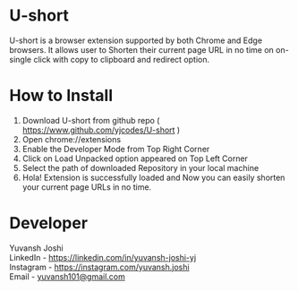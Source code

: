 # U-short
U-short is a browser extension supported by both Chrome and Edge browsers. It allows user to Shorten their current page URL in no time on on-single click with copy to clipboard and redirect option.

# How to Install
1. Download U-short from github repo ( https://www.github.com/yjcodes/U-short )
2. Open chrome://extensions
3. Enable the Developer Mode from Top Right Corner
4. Click on Load Unpacked option appeared on Top Left Corner
5. Select the path of downloaded Repository in your local machine
6. Hola! Extension is successfully loaded and Now you can easily shorten your current page URLs in no time.

# Developer
Yuvansh Joshi  
LinkedIn - https://linkedin.com/in/yuvansh-joshi-yj  
Instagram - https://instagram.com/yuvansh.joshi  
Email - yuvansh101@gmail.com
